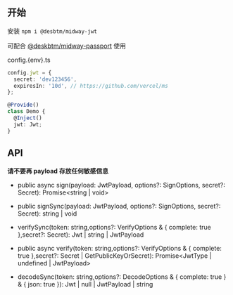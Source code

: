 ## 开始

安装 `npm i @desbtm/midway-jwt `

可配合 [@deskbtm/midway-passport](https://github.com/Nawbc/megumin-mgmt/tree/master/packages/midway-passport) 使用

config.{env}.ts

```ts
config.jwt = {
  secret: 'dev123456',
  expiresIn: '10d', // https://github.com/vercel/ms
};
```

```ts
@Provide()
class Demo {
  @Inject()
  jwt: Jwt;
}
```

## API

**请不要再 payload 存放任何敏感信息**

- public async sign(payload: JwtPayload, options?: SignOptions, secret?: Secret): Promise<string | void>
- public signSync(payload: JwtPayload, options?: SignOptions, secret?: Secret): string | void

- verifySync(token: string,options?: VerifyOptions & { complete: true },secret?: Secret): Jwt | string | JwtPayload
- public async verify(token: string,options?: VerifyOptions & { complete: true },secret?: Secret | GetPublicKeyOrSecret): Promise<JwtType | undefined | JwtPayload>

- decodeSync(token: string,options?: DecodeOptions & { complete: true } & { json: true }): Jwt | null | JwtPayload | string
